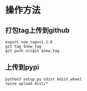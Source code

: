 # 操作方法

## 打包tag上传到github
```shell
export new_tag=v1.1.6
git tag $new_tag
git push origin $new_tag
```

## 上传到pypi
```shell
python3 setup.py sdist bdist_wheel
twine upload dist/*
```
